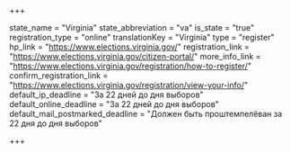 +++

state_name = "Virginia"
state_abbreviation = "va"
is_state = "true"
registration_type = "online"
translationKey = "Virginia"
type = "register"
hp_link = "https://www.elections.virginia.gov/"
registration_link = "https://www.elections.virginia.gov/citizen-portal/"
more_info_link = "https://www.elections.virginia.gov/registration/how-to-register/"
confirm_registration_link = "https://www.elections.virginia.gov/registration/view-your-info/"
default_ip_deadline = "За 22 дней до дня выборов"
default_online_deadline = "За 22 дней до дня выборов"
default_mail_postmarked_deadline = "Должен быть проштемпелёван за 22 дня до дня выборов"

+++